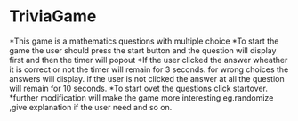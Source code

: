 # TriviaGame
*This game is a mathematics questions with multiple choice
*To start the game the user should press the start button and the question will display 
first and then the timer will popout 
*If the user clicked the answer  wheather it is correct or not the timer will remain for 3 seconds.
for wrong choices the answers will display.
if the user is not clicked the answer at all the question will remain for 10 seconds.
*To start ovet the questions click startover.
*further modification will make the game more interesting eg.randomize ,give explanation 
if the user need and so on. 

